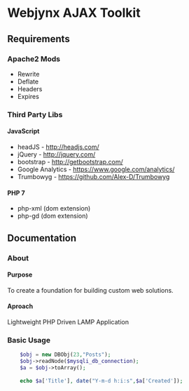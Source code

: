# Webjynx AJAX Toolkit

## Requirements

### Apache2 Mods
* Rewrite
* Deflate
* Headers
* Expires

### Third Party Libs

#### JavaScript
* headJS - http://headjs.com/
* jQuery - http://jquery.com/
* bootstrap - http://getbootstrap.com/
* Google Analytics - https://www.google.com/analytics/
* Trumbowyg - https://github.com/Alex-D/Trumbowyg

#### PHP 7
* php-xml (dom extension)
* php-gd (dom extension)

## Documentation

### About
#### Purpose
  To create a foundation for building custom web solutions.
  
#### Aproach
  Lightweight PHP Driven LAMP Application
  
### Basic Usage
```php
	$obj = new DBObj(23,"Posts");
	$obj->readNode($mysqli_db_connection);
	$a = $obj->toArray();
	
	echo $a['Title'], date("Y-m-d h:i:s",$a['Created']);
```